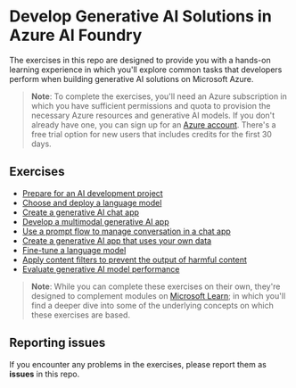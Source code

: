 # Develop Generative AI Solutions in Azure AI Foundry

The exercises in this repo are designed to provide you with a hands-on learning experience in which you'll explore common tasks that developers perform when building generative AI solutions on Microsoft Azure.

> **Note**: To complete the exercises, you'll need an Azure subscription in which you have sufficient permissions and quota to provision the necessary Azure resources and generative AI models. If you don't already have one, you can sign up for an [Azure account](https://azure.microsoft.com/free). There's a free trial option for new users that includes credits for the first 30 days.

## Exercises

- [Prepare for an AI development project](Instructions/01-Explore-ai-studio.md)
- [Choose and deploy a language model](Instructions/02-Explore-model-catalog.md)
- [Create a generative AI chat app](Instructions/02a-AI-foundry-sdk.md)
- [Develop a multimodal generative AI app](Instructions/02b-multimodal.md)
- [Use a prompt flow to manage conversation in a chat app](Instructions/03-Use-prompt-flow-chat.md)
- [Create a generative AI app that uses your own data](Instructions/04-Use-own-data.md)
- [Fine-tune a language model](Instructions/05-Finetune-model.md)
- [Apply content filters to prevent the output of harmful content](Instructions/06-Explore-content-filters.md)
- [Evaluate generative AI model performance](Instructions/07-Evaluate-prompt-flow.md)

> **Note**: While you can complete these exercises on their own, they're designed to complement modules on [Microsoft Learn](https://aka.ms/mslearn-generative-ai); in which you'll find a deeper dive into some of the underlying concepts on which these exercises are based.

## Reporting issues

If you encounter any problems in the exercises, please report them as **issues** in this repo.
